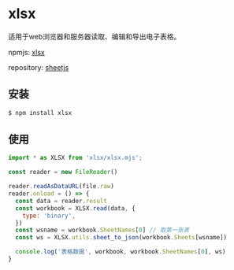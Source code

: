 # xlsx


适用于web浏览器和服务器读取、编辑和导出电子表格。

npmjs: [xlsx](https://www.npmjs.com/package/xlsx)

repository: [sheetjs](https://github.com/SheetJS/sheetjs)


## 安装


```bash
$ npm install xlsx
```


## 使用


```javascript
import * as XLSX from 'xlsx/xlsx.mjs';

const reader = new FileReader()

reader.readAsDataURL(file.raw)
reader.onload = () => {
  const data = reader.result
  const workbook = XLSX.read(data, {
    type: 'binary',
  })
  const wsname = workbook.SheetNames[0] // 取第一张表
  const ws = XLSX.utils.sheet_to_json(workbook.Sheets[wsname])

  console.log('表格数据', workbook, workbook.SheetNames[0], ws)
}
```
